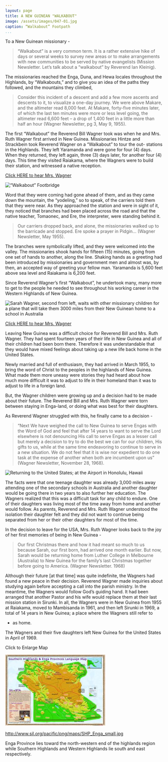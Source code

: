 ```yaml
---
layout: page
title: A NEW GUINEAN "WALKABOUT"
image: /assets/images/047-01.jpg
caption: “Walkabout” Footpath
...
```




To a New Guinean missionary -

> “Walkabout” is a very common term.  It is a rather extensive
> hike of days or several weeks to survey new areas or to make
> arrangements with new communities to be served by native
> evangelists (Mission Newsletter. Let’s talk about a “walkabout” by Reverend Ian Kleinig).

The missionaries reached the Enga, Duna, and Hewa locales throughout
the Highlands, by “Walkabouts,” and to give you an idea of the paths
they followed, and the mountains they climbed,


> Consider this incident of a descent and add a few more ascents
> and descents to it, to visualize a one-day journey.  We were above
> Makare, and the altimeter read 8,000 feet.  At Makare, forty-five
> minutes later, of which the last ten minutes were more or less
> level going, the altimeter read 6,600 feet – a drop of 1,400 feet in
> a little more than half an hour (Wagner Newsletter, pg 3, May 9, 1955).

The first “Walkabout” the Reverend Bill Wagner took was when he and
Mrs. Ruth Wagner first arrived in New Guinea.  Missionaries Hintze and
Strackbein took Reverend Wagner on a “Walkabout” to tour the out-
stations in the Highlands.  They left Yaramanda and were gone for four
(4) days.  When they returned, they left again, three (3) days later, for
another four (4) days.  This time they visited Raiakama, where the
Wagners were to build their station, and witnessed a native reception.

[Click HERE to hear Mrs. Wagner](audio/047-001.mp3)


![“Walkabout” Footbridge](/assets/images/047-02.jpg)

Word that they were coming had gone ahead of them, and as they came
down the mountain, the “yodeling,” so to speak, of the carriers told them
that they were near.  As they approached the station and were in sight of
it, they noticed that branches had been placed across the road and that
the native teacher, Tomaonec, and Ere, the interpreter, were standing
behind it.

> Our carriers dropped back, and alone, the missionaries walked up to
> the barricade and stopped.  Ere spoke a prayer in Pidgin… (Wagner Newsletter, May 1955).

The branches were symbolically lifted, and they were welcomed into the
valley.  The missionaries shook hands for fifteen (15) minutes, going
from one set of hands to another, along the line.  Shaking hands as a
greeting had been introduced by missionaries and government men and
almost was, by then, an accepted way of greeting your fellow man.
Yaramanda is 5,600 feet above sea level and Raiakama is 6,200 feet.

Since Reverend Wagner’s first “Walkabout”, he undertook many, many
more to get to the people he needed to see throughout his working
career in the Western Highlands of New Guinea.

![Sarah Wagner, second from left, waits with other missionary children for a plane that will take them 3000 miles from their New Guinean home to a school in Australia](/assets/images/049-01.jpg)

[Click HERE to hear Mrs. Wagner](audio/049-001.mp3)

Leaving New Guinea was a difficult choice for Reverend Bill and Mrs. Ruth
Wagner. They had spent fourteen years of their life in New Guinea and all
of their children had been born there. Therefore it was understandable
that they would have mixed feelings about taking up a new life back home
in the United States.

Newly married and full of enthusiasm, they had arrived in March 1955, to
bring the word of Christ to the peoples in the highlands of New Guinea.
What made them more uneasy were stories they had heard about how much
more difficult it was to adjust to life in their homeland than it was
to adjust to life in a foreign land.

But, the Wagner children were growing up and a decision had to be made
about their future. The Reverend Bill and Mrs. Ruth Wagner were torn
between staying in Enga-land, or doing what was best for their daughters.

As Reverend Wagner struggled with this, he finally came to a decision -

> “Next We have weighed the call to New Guinea to serve Engas with the
> Word of God and feel that after 14 years to want to serve the Lord
> elsewhere is not denouncing His call to serve Engas as a lesser
> call but merely a decision to try to do the best we can for our
> children, His gifts to us, while at the same time endeavoring to
> continue to serve in a new situation. We do not feel that it is wise
> nor expedient to do one task at the expense of another when both
> are incumbent upon us” (Wagner Newsletter, November 28, 1968).

![Returning to the United States; at the Airport in Honolulu, Hawaii](/assets/images/051-01.jpg)

The facts were that one teenage daughter was already 3,000 miles away
attending one of the secondary schools in Australia and another daughter
would be going there in two years to also further her education. The
Wagners realized that this was a difficult task for any child to endure.
One of their daughters was living most of the time away from home and
another would follow. As parents, Reverend and Mrs. Ruth Wagner
understood the isolation their daughter felt and they did not want to
continue being separated from her or their other daughters for most of
the time.

In the decision to leave for the USA, Mrs. Ruth Wagner looks back to the
joy of her first memories of being in New Guinea -

> Our first Christmas there and how it had meant so much to us because
> Sarah, our first born, had arrived one month earlier.  But now, Sarah
> would be returning home from Luther College in Melbourne (Australia)
> to New Guinea for the family’s last Christmas together before going to
> America. (Wagner Newsletter. 1968)

Although their future [at that time] was quite indefinite, the Wagners had
found a new peace in their decision. Reverend Wagner made inquiries about
studying again before accepting a call into the parish ministry. In the
meantime, the Wagners would follow God’s guiding hand. It had been arranged
that another Pastor and his wife would replace them at their last mission
station in Sirunki. In all, the Wagners were in New Guinea from 1955 at
Raiakama, moved to Mambisanda in 1961, and then left Sirunki in 1969, a
total of 14 years in New Guinea; a place where the Wagners still refer to
- as home.

The Wagners and their five daughters left New Guinea for the United
States in April of 1969.

Click to Enlarge Map

![assets/images/053-01.jpg](images/053-01.jpg)

http://www.sil.org/pacific/png/maps/SHP_Enga_small.jpg

Enga Province lies toward the north-western end of the
highlands region while Southern Highlands and Western
Highlands lie south and east respectively.

